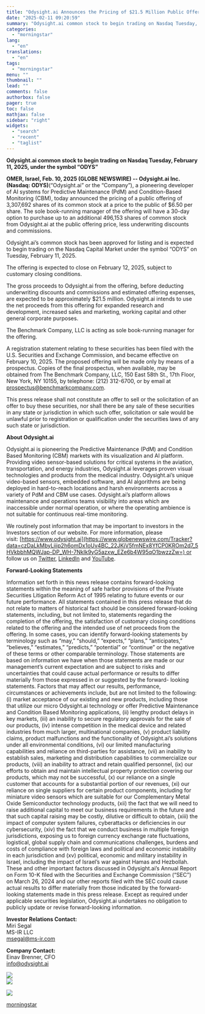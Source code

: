 ```yaml
---
title: "Odysight.ai Announces the Pricing of $21.5 Million Public Offering and Uplisting to the Nasdaq Capital Market"
date: "2025-02-11 09:20:59"
summary: "Odysight.ai common stock to begin trading on Nasdaq Tuesday, February 11, 2025, under the symbol “ODYS” OMER, Israel, Feb. 10, 2025 (GLOBE NEWSWIRE) -- Odysight.ai Inc. (Nasdaq: ODYS) (“Odysight.ai” or the “Company”), a pioneering developer of AI systems for Predictive Maintenance (PdM) and Condition-Based Monitoring (CBM), today announced the pricing..."
categories:
  - "morningstar"
lang:
  - "en"
translations:
  - "en"
tags:
  - "morningstar"
menu: ""
thumbnail: ""
lead: ""
comments: false
authorbox: false
pager: true
toc: false
mathjax: false
sidebar: "right"
widgets:
  - "search"
  - "recent"
  - "taglist"
---
```


**Odysight.ai common stock to begin trading on Nasdaq Tuesday, February 11, 2025, under the symbol “ODYS”**

**OMER, Israel, Feb. 10, 2025 (GLOBE NEWSWIRE) -- Odysight.ai Inc. (Nasdaq: ODYS)**(“Odysight.ai” or the “Company”), a pioneering developer of AI systems for Predictive Maintenance (PdM) and Condition-Based Monitoring (CBM), today announced the pricing of a public offering of 3,307,692 shares of its common stock at a price to the public of $6.50 per share. The sole book-running manager of the offering will have a 30-day option to purchase up to an additional 496,153 shares of common stock from Odysight.ai at the public offering price, less underwriting discounts and commissions.

Odysight.ai’s common stock has been approved for listing and is expected to begin trading on the Nasdaq Capital Market under the symbol “ODYS” on Tuesday, February 11, 2025.

The offering is expected to close on February 12, 2025, subject to customary closing conditions.

The gross proceeds to Odysight.ai from the offering, before deducting underwriting discounts and commissions and estimated offering expenses, are expected to be approximately $21.5 million. Odysight.ai intends to use the net proceeds from this offering for expanded research and development, increased sales and marketing, working capital and other general corporate purposes.

The Benchmark Company, LLC is acting as sole book-running manager for the offering.

A registration statement relating to these securities has been filed with the U.S. Securities and Exchange Commission, and became effective on February 10, 2025. The proposed offering will be made only by means of a prospectus. Copies of the final prospectus, when available, may be obtained from The Benchmark Company, LLC, 150 East 58th St., 17th Floor, New York, NY 10155, by telephone: (212) 312-6700, or by email at [prospectus@benchmarkcompany.com](https://www.globenewswire.com/Tracker?data=GktiNZZ3oRV9JaeKCzI-kmkvVqFD0SRMo43uWmieaTr_WhZRJhxFj9Z_6Gwk-DmIDxp9HFUYmRgMCKKH6fAHYqdcfnOgarsuC7RAoWWZMtrebiPGfrdIhg-_tsoEyog9).

This press release shall not constitute an offer to sell or the solicitation of an offer to buy these securities, nor shall there be any sale of these securities in any state or jurisdiction in which such offer, solicitation or sale would be unlawful prior to registration or qualification under the securities laws of any such state or jurisdiction.

**About Odysight.ai**

Odysight.ai is pioneering the Predictive Maintenance (PdM) and Condition Based Monitoring (CBM) markets with its visualization and AI platform. Providing video sensor-based solutions for critical systems in the aviation, transportation, and energy industries, Odysight.ai leverages proven visual technologies and products from the medical industry. Odysight.ai’s unique video-based sensors, embedded software, and AI algorithms are being deployed in hard-to-reach locations and harsh environments across a variety of PdM and CBM use cases. Odysight.ai’s platform allows maintenance and operations teams visibility into areas which are inaccessible under normal operation, or where the operating ambience is not suitable for continuous real-time monitoring.

We routinely post information that may be important to investors in the Investors section of our website. For more information, please visit: [https://www.odysight.ai](https://www.globenewswire.com/Tracker?data=czDaLkMbyLiiip2h6omDx1oUv4BC_22JKjV5fmNEx8YfCP0KROm2d7_5HVkbbhMQWJap-DP_WH-7NkIk9yG5azxw_EZe6b4W95qO1bwzzZw=) or follow us on [Twitter](https://www.globenewswire.com/Tracker?data=VXOVMUcNOP9W9Hl5d_ioUzj6BcXNuGg88PCQ4_s7X3iSz_k6CaUpmU7uenqOXkuJMkHi56WxmJ1bzoyCKKEGuQ==), [LinkedIn](https://www.globenewswire.com/Tracker?data=r0_JFWQH-20D1Ny-n65vj6Kfgr4uVLuqUr4xyAeG6BBiOsmHvSrH43T9daWbjCUyJyqyubWoY-OgmZnbelUeJ0JPuQ2f86UyFfkeTgp7qZ8=) and [YouTube](https://www.globenewswire.com/Tracker?data=opEQjYiI1356k630Ds0ZJnGxLu-d2tvFky9eKwqE9wiPDs_hGUtHlP1kdGW4YIP_aJzXdAqlSt_qGZIKDkLK8ROvAXsVbZs5-P2z2MImeSw=).

**Forward-Looking Statements**

Information set forth in this news release contains forward-looking statements within the meaning of safe harbor provisions of the Private Securities Litigation Reform Act of 1995 relating to future events or our future performance. All statements contained in this press release that do not relate to matters of historical fact should be considered forward-looking statements, including, but not limited to, statements regarding the completion of the offering, the satisfaction of customary closing conditions related to the offering and the intended use of net proceeds from the offering. In some cases, you can identify forward-looking statements by terminology such as “may,” “should,” “expects,” “plans,” “anticipates,” “believes,” “estimates,” “predicts,” “potential” or “continue” or the negative of these terms or other comparable terminology. Those statements are based on information we have when those statements are made or our management’s current expectation and are subject to risks and uncertainties that could cause actual performance or results to differ materially from those expressed in or suggested by the forward- looking statements. Factors that may affect our results, performance, circumstances or achievements include, but are not limited to the following: (i) market acceptance of our existing and new products, including those that utilize our micro Odysight.ai technology or offer Predictive Maintenance and Condition Based Monitoring applications, (ii) lengthy product delays in key markets, (iii) an inability to secure regulatory approvals for the sale of our products, (iv) intense competition in the medical device and related industries from much larger, multinational companies, (v) product liability claims, product malfunctions and the functionality of Odysight.ai’s solutions under all environmental conditions, (vi) our limited manufacturing capabilities and reliance on third-parties for assistance, (vii) an inability to establish sales, marketing and distribution capabilities to commercialize our products, (viii) an inability to attract and retain qualified personnel, (ix) our efforts to obtain and maintain intellectual property protection covering our products, which may not be successful, (x) our reliance on a single customer that accounts for a substantial portion of our revenues, (xi) our reliance on single suppliers for certain product components, including for miniature video sensors which are suitable for our Complementary Metal Oxide Semiconductor technology products, (xii) the fact that we will need to raise additional capital to meet our business requirements in the future and that such capital raising may be costly, dilutive or difficult to obtain, (xiii) the impact of computer system failures, cyberattacks or deficiencies in our cybersecurity, (xiv) the fact that we conduct business in multiple foreign jurisdictions, exposing us to foreign currency exchange rate fluctuations, logistical, global supply chain and communications challenges, burdens and costs of compliance with foreign laws and political and economic instability in each jurisdiction and (xv) political, economic and military instability in Israel, including the impact of Israel’s war against Hamas and Hezbollah. These and other important factors discussed in Odysight.ai’s Annual Report on Form 10-K filed with the Securities and Exchange Commission (“SEC”) on March 26, 2024 and our other reports filed with the SEC could cause actual results to differ materially from those indicated by the forward-looking statements made in this press release. Except as required under applicable securities legislation, Odysight.ai undertakes no obligation to publicly update or revise forward-looking information.

**Investor Relations Contact:**  
Miri Segal  
MS-IR LLC  
[msegal@ms-ir.com](https://www.globenewswire.com/Tracker?data=okwUBBqltZSeefVw348UZXNSwumMn7g0JkpfLdzvP7CN-5A0l-Cc0T4Ezd-gLkwh2EMJhojJ6Wa9VLIaI32BAQ==)

**Company Contact:**  
Einav Brenner, CFO  
[info@odysight.ai](https://www.globenewswire.com/Tracker?data=Y58MWSwEfeCjrajys4isFp2VDF--xNe4SgshOyEPyjZVnlHgCfgFWlot5835qXGEPve7m7d44Urr4uMsLZb0mA==)

 ![](https://www.globenewswire.com/newsroom/ti?nf=OTM1NjE3MSM2NzQ0NzU3IzUwMDA3MjA2MA==)   
 ![](https://ml.globenewswire.com/media/MGIwZmU2NTMtYjA1My00Y2I2LTkyODMtYzkzYThlZWY5NjIzLTUwMDA3MjA2MA==/tiny/Odysight-ai-Inc-.png)

 [![](https://ml.globenewswire.com/media/d7323d2c-4afb-49ed-9ee2-acc1f8a9fd9a/small/logo-png.png)](https://www.globenewswire.com/NewsRoom/AttachmentNg/d7323d2c-4afb-49ed-9ee2-acc1f8a9fd9a)

[morningstar](https://www.morningstar.com/news/globe-newswire/9356171/odysightai-announces-the-pricing-of-215-million-public-offering-and-uplisting-to-the-nasdaq-capital-market)
